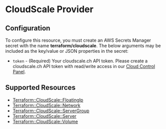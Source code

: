 # CloudScale Provider

## Configuration

To configure this resource, you must create an AWS Secrets Manager secret with the name **terraform/cloudscale**. The below arguments may be included as the key/value or JSON properties in the secret:

* `token` - (Required) Your cloudscale.ch API token. Please create a cloudscale.ch API token with read/write access in our [Cloud Control Panel](https://control.cloudscale.ch/).


## Supported Resources

* [Terraform::CloudScale::FloatingIp](../resources/cloudscale/Terraform-CloudScale-FloatingIp/docs/README.md)
* [Terraform::CloudScale::Network](../resources/cloudscale/Terraform-CloudScale-Network/docs/README.md)
* [Terraform::CloudScale::ServerGroup](../resources/cloudscale/Terraform-CloudScale-ServerGroup/docs/README.md)
* [Terraform::CloudScale::Server](../resources/cloudscale/Terraform-CloudScale-Server/docs/README.md)
* [Terraform::CloudScale::Volume](../resources/cloudscale/Terraform-CloudScale-Volume/docs/README.md)